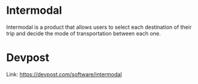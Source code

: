 # Intermodal
Intermodal is a product that allows users to select each destination of their trip and decide the mode of transportation between each one.
# Devpost
Link: https://devpost.com/software/intermodal
